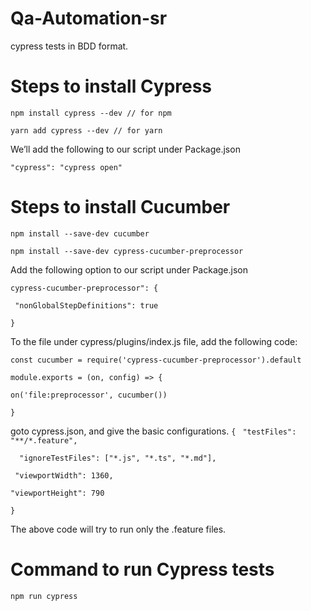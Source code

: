 # Qa-Automation-sr

cypress tests in BDD format.


# Steps to install Cypress

`npm install cypress --dev // for npm`

`yarn add cypress --dev // for yarn`

We’ll add the following to our script under Package.json

`"cypress": "cypress open"`

# Steps to install Cucumber 

`npm install --save-dev cucumber`

`npm install --save-dev cypress-cucumber-preprocessor`

Add the following option to our script under Package.json

`cypress-cucumber-preprocessor": {`

   ` "nonGlobalStepDefinitions": true`
    
`}`

To the file under cypress/plugins/index.js file, add the following code:

`const cucumber = require('cypress-cucumber-preprocessor').default`

`module.exports = (on, config) => {`

  `on('file:preprocessor', cucumber())`
  
`}`

goto cypress.json, and give the basic configurations.
`{`
 ` "testFiles": "**/*.feature",`
  
`  "ignoreTestFiles": ["*.js", "*.ts", "*.md"],`
  
 ` "viewportWidth": 1360,`
  
  `"viewportHeight": 790`
  
`}`

The above code will try to run only the .feature files.


# Command to run Cypress tests

`npm run cypress`



